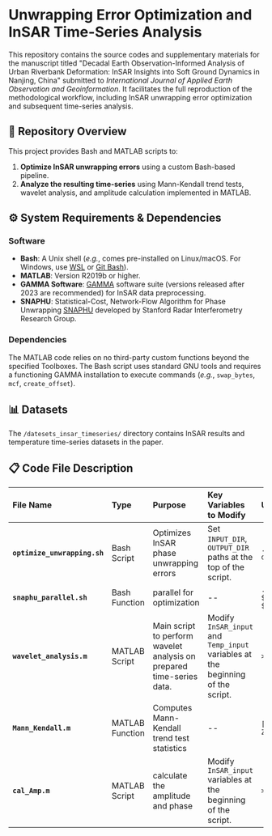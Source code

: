 # Unwrapping Error Optimization and InSAR Time-Series Analysis

This repository contains the source codes and supplementary materials for the manuscript titled "Decadal Earth Observation-Informed Analysis of Urban Riverbank Deformation: InSAR Insights into Soft Ground Dynamics in Nanjing, China" submitted to *International Journal of Applied Earth Observation and Geoinformation*. It facilitates the full reproduction of the methodological workflow, including InSAR unwrapping error optimization and subsequent time-series analysis.

## 🚀 Repository Overview

This project provides Bash and MATLAB scripts to:
1.  **Optimize InSAR unwrapping errors** using a custom Bash-based pipeline.
2.  **Analyze the resulting time-series** using Mann-Kendall trend tests, wavelet analysis, and amplitude calculation implemented in MATLAB.

## ⚙️ System Requirements & Dependencies

### Software
-   **Bash**: A Unix shell (*e.g.*, comes pre-installed on Linux/macOS. For Windows, use [WSL](https://docs.microsoft.com/en-us/windows/wsl/install) or [Git Bash](https://gitforwindows.org/)).
-   **MATLAB**: Version R2019b or higher.
-   **GAMMA Software**: [GAMMA](https://gamma-rs.ch/gamma-software) software suite (versions released after 2023 are recommended) for InSAR data preprocessing.
-   **SNAPHU**: Statistical-Cost, Network-Flow Algorithm for Phase Unwrapping [SNAPHU](https://web.stanford.edu/group/radar/softwareandlinks/sw/snaphu/) developed by Stanford Radar Interferometry Research Group.

### Dependencies
The MATLAB code relies on no third-party custom functions beyond the specified Toolboxes. The Bash script uses standard GNU tools and requires a functioning GAMMA installation to execute commands (*e.g.*, `swap_bytes`, `mcf`, `create_offset`).

## 📊 Datasets

The `/datesets_insar_timeseries/` directory contains InSAR results and temperature time-series datasets in the paper.

## 📋 Code File Description

| File Name | Type | Purpose | Key Variables to Modify | Usage Example |
| :--- | :--- | :--- | :--- | :--- |
| **`optimize_unwrapping.sh`** | Bash Script | Optimizes InSAR phase unwrapping errors | Set `INPUT_DIR`, `OUTPUT_DIR` paths at the top of the script. | `./optimize_unwrapping.sh data_list.txt` |
| **`snaphu_parallel.sh`** | Bash Function | parallel for optimization | -- | `./snaphu_parallel.sh $top_dir $date $width $coherence_thre` |
| **`wavelet_analysis.m`** | MATLAB Script | Main script to perform wavelet analysis on prepared time-series data. | Modify `InSAR_input` and `Temp_input` variables at the beginning of the script. | `>>wavelet_analysis.m` |
| **`Mann_Kendall.m`** | MATLAB Function | Computes Mann-Kendall trend test statistics | -- |`[H P_value Z]=Mann_Kendall(data,alpha)` |
| **`cal_Amp.m`** | MATLAB Script | calculate the amplitude and phase | Modify `InSAR_input` variables at the beginning of the script. | `>>cal_Amp.m` |



